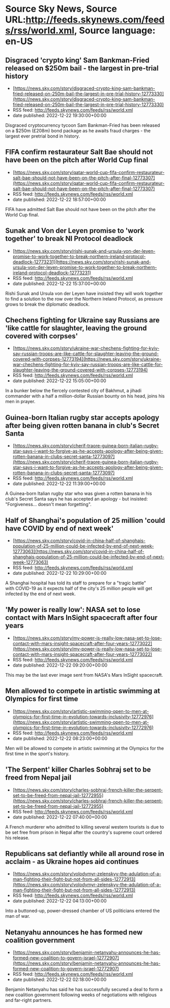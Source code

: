 # Source Sky News, Source URL:http://feeds.skynews.com/feeds/rss/world.xml, Source language: en-US

## Disgraced 'crypto king' Sam Bankman-Fried released on $250m bail - the largest in pre-trial history
 - [https://news.sky.com/story/disgraced-crypto-king-sam-bankman-fried-released-on-250m-bail-the-largest-in-pre-trial-history-12773330](https://news.sky.com/story/disgraced-crypto-king-sam-bankman-fried-released-on-250m-bail-the-largest-in-pre-trial-history-12773330)
 - RSS feed: http://feeds.skynews.com/feeds/rss/world.xml
 - date published: 2022-12-22 19:30:00+00:00

Disgraced cryptocurrency tycoon Sam Bankman-Fried has been released on a $250m (&#163;208m) bond package as he awaits fraud charges - the largest ever pretrial bond in history.

## FIFA confirm restaurateur Salt Bae should not have been on the pitch after World Cup final
 - [https://news.sky.com/story/qatar-world-cup-fifa-confirm-restaurateur-salt-bae-should-not-have-been-on-the-pitch-after-final-12773307](https://news.sky.com/story/qatar-world-cup-fifa-confirm-restaurateur-salt-bae-should-not-have-been-on-the-pitch-after-final-12773307)
 - RSS feed: http://feeds.skynews.com/feeds/rss/world.xml
 - date published: 2022-12-22 18:57:00+00:00

FIFA have admitted Salt Bae should not have been on the pitch after the World Cup final.

## Sunak and Von der Leyen promise to 'work together' to break NI Protocol deadlock
 - [https://news.sky.com/story/rishi-sunak-and-ursula-von-der-leyen-promise-to-work-together-to-break-northern-ireland-protocol-deadlock-12773231](https://news.sky.com/story/rishi-sunak-and-ursula-von-der-leyen-promise-to-work-together-to-break-northern-ireland-protocol-deadlock-12773231)
 - RSS feed: http://feeds.skynews.com/feeds/rss/world.xml
 - date published: 2022-12-22 15:37:00+00:00

Rishi Sunak and Ursula von der Leyen have insisted they will work together to find a solution to the row over the Northern Ireland Protocol, as pressure grows  to break the diplomatic deadlock.

## Chechens fighting for Ukraine say Russians are 'like cattle for slaughter, leaving the ground covered with corpses'
 - [https://news.sky.com/story/ukraine-war-chechens-fighting-for-kyiv-say-russian-troops-are-like-cattle-for-slaughter-leaving-the-ground-covered-with-corpses-12773194](https://news.sky.com/story/ukraine-war-chechens-fighting-for-kyiv-say-russian-troops-are-like-cattle-for-slaughter-leaving-the-ground-covered-with-corpses-12773194)
 - RSS feed: http://feeds.skynews.com/feeds/rss/world.xml
 - date published: 2022-12-22 15:05:00+00:00

In a bunker below the fiercely contested city of Bakhmut, a jihadi commander with a half a million-dollar Russian bounty on his head, joins his men in prayer.

## Guinea-born Italian rugby star accepts apology after being given rotten banana in club's Secret Santa
 - [https://news.sky.com/story/cherif-traore-guinea-born-italian-rugby-star-says-i-want-to-forgive-as-he-accepts-apology-after-being-given-rotten-banana-in-clubs-secret-santa-12773097](https://news.sky.com/story/cherif-traore-guinea-born-italian-rugby-star-says-i-want-to-forgive-as-he-accepts-apology-after-being-given-rotten-banana-in-clubs-secret-santa-12773097)
 - RSS feed: http://feeds.skynews.com/feeds/rss/world.xml
 - date published: 2022-12-22 11:39:00+00:00

A Guinea-born Italian rugby star who was given a rotten banana in his club's Secret Santa says he has accepted an apology - but insisted: "Forgiveness... doesn't mean forgetting".

## Half of Shanghai's population of 25 million 'could have COVID by end of next week'
 - [https://news.sky.com/story/covid-in-china-half-of-shanghais-population-of-25-million-could-be-infected-by-end-of-next-week-12773063](https://news.sky.com/story/covid-in-china-half-of-shanghais-population-of-25-million-could-be-infected-by-end-of-next-week-12773063)
 - RSS feed: http://feeds.skynews.com/feeds/rss/world.xml
 - date published: 2022-12-22 10:29:00+00:00

A Shanghai hospital has told its staff to prepare for a "tragic battle" with&#160;COVID-19 as it expects half of the city's 25 million people will get infected by the end of next week.

## 'My power is really low': NASA set to lose contact with Mars InSight spacecraft after four years
 - [https://news.sky.com/story/my-power-is-really-low-nasa-set-to-lose-contact-with-mars-insight-spacecraft-after-four-years-12773022](https://news.sky.com/story/my-power-is-really-low-nasa-set-to-lose-contact-with-mars-insight-spacecraft-after-four-years-12773022)
 - RSS feed: http://feeds.skynews.com/feeds/rss/world.xml
 - date published: 2022-12-22 09:20:00+00:00

This may be the last ever image sent from NASA's Mars InSight spacecraft.

## Men allowed to compete in artistic swimming at Olympics for first time
 - [https://news.sky.com/story/artistic-swimming-open-to-men-at-olympics-for-first-time-in-evolution-towards-inclusivity-12772976](https://news.sky.com/story/artistic-swimming-open-to-men-at-olympics-for-first-time-in-evolution-towards-inclusivity-12772976)
 - RSS feed: http://feeds.skynews.com/feeds/rss/world.xml
 - date published: 2022-12-22 08:23:00+00:00

Men will be allowed to compete in artistic swimming at the Olympics for the first time in the sport's history.

## 'The Serpent' killer Charles Sobhraj set to be freed from Nepal jail
 - [https://news.sky.com/story/charles-sobhraj-french-killer-the-serpent-set-to-be-freed-from-nepal-jail-12772955](https://news.sky.com/story/charles-sobhraj-french-killer-the-serpent-set-to-be-freed-from-nepal-jail-12772955)
 - RSS feed: http://feeds.skynews.com/feeds/rss/world.xml
 - date published: 2022-12-22 07:40:00+00:00

A French murderer who admitted to killing several western tourists is due to be set free from prison in Nepal after the country's supreme court ordered his release.&#160;

## Republicans sat defiantly while all around rose in acclaim - as Ukraine hopes aid continues
 - [https://news.sky.com/story/volodymyr-zelenskyy-the-adulation-of-a-man-fighting-their-fight-but-not-from-all-sides-12772913](https://news.sky.com/story/volodymyr-zelenskyy-the-adulation-of-a-man-fighting-their-fight-but-not-from-all-sides-12772913)
 - RSS feed: http://feeds.skynews.com/feeds/rss/world.xml
 - date published: 2022-12-22 04:13:00+00:00

Into a buttoned-up, power-dressed chamber of US politicians entered the man of war.

## Netanyahu announces he has formed new coalition government
 - [https://news.sky.com/story/benjamin-netanyahu-announces-he-has-formed-new-coalition-to-govern-israel-12772907](https://news.sky.com/story/benjamin-netanyahu-announces-he-has-formed-new-coalition-to-govern-israel-12772907)
 - RSS feed: http://feeds.skynews.com/feeds/rss/world.xml
 - date published: 2022-12-22 02:18:00+00:00

Benjamin Netanyahu has said he has successfully secured a deal to form a new coalition government following weeks of negotiations with religious and far-right partners.
